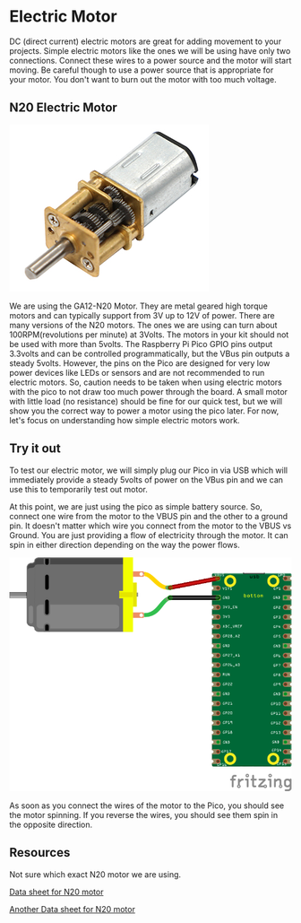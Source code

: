 # Electric Motor

DC (direct current) electric motors are great for adding movement to your projects.  Simple electric motors like the ones we will be using have only two connections.  Connect these wires to a power source and the motor will start moving.  Be careful though to use a power source that is appropriate for your motor. You don't want to burn out the motor with too much voltage. 

## N20 Electric Motor

![N20 Electric Motor](/lessons/images/motor.PNG)

We are using the GA12-N20 Motor.  They are metal geared high torque motors and can typically support from 3V up to 12V of power.  There are many versions of the N20 motors.  The ones we are using can turn about 100RPM(revolutions per minute) at 3Volts.  The motors in your kit should not be used with more than 5volts.  The Raspberry Pi Pico GPIO pins output 3.3volts and can be controlled programmatically, but the VBus pin outputs a steady 5volts. However, the pins on the Pico are designed for very low power devices like LEDs or sensors and are not recommended to run electric motors.  So, caution needs to be taken when using electric motors with the pico to not draw too much power through the board.  A small motor with little load (no resistance) should be fine for our quick test, but we will show you the correct way to power a motor using the pico later.  For now, let's focus on understanding how simple electric motors work.

## Try it out
To test our electric motor, we will simply plug our Pico in via USB which will immediately provide a steady 5volts of power on the VBus pin and we can use this to temporarily test out motor.

At this point, we are just using the pico as simple battery source.  So, connect one wire from the motor to the VBUS pin and the other to a ground pin.  It doesn't matter which wire you connect from the motor to the VBUS vs Ground. You are just providing a flow of electricity through the motor.  It can spin in either direction depending on the way the power flows.

![Wiring Diagram for Motor](/lessons/images/simple_motor_bb.png)

As soon as you connect the wires of the motor to the Pico, you should see the motor spinning.  If you reverse the wires, you should see them spin in the opposite direction.  


## Resources

Not sure which exact N20 motor we are using.

[Data sheet for N20 motor](https://abra-electronics.com/electromechanical/motors/gear-motors/mini-metal-gearmotors/ga12-n20-3v100.html)

[Another Data sheet for N20 motor](https://temperosystems.com.au/wp-content/uploads/2021/03/N20-Micro-Speed-Gear-Motor.pdf)



